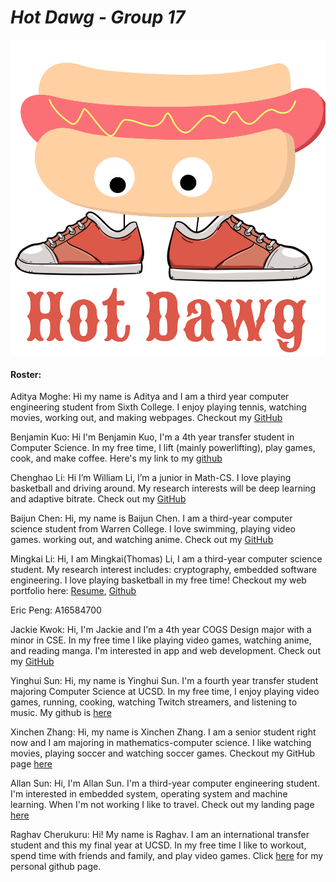 # *Hot Dawg - Group 17*
![brand](branding/Hot%20Dawg%20Logo.png)


#### Roster:

Aditya Moghe: Hi my name is Aditya and I am a third year computer engineering student from Sixth College. I enjoy playing tennis, watching movies, working out, and making webpages.  Checkout my [GitHub](https://github.com/adityaamoghe)

Benjamin Kuo: Hi I'm Benjamin Kuo, I'm a 4th year transfer student in Computer Science. In my free time, I lift (mainly powerlifting), play games, cook, and make coffee. Here's my link to my [github](https://github.com/benkwwuo)

Chenghao Li: Hi I’m William Li, I’m a junior in Math-CS. I love playing basketball and driving around. My research interests will be deep learning and adaptive bitrate. Check out my [GitHub](https://github.com/WilliamLi0201)

Baijun Chen: Hi, my name is Baijun Chen. I am a third-year computer science student from Warren College. I love swimming, playing video games. working out, and watching anime. Check out my [GitHub](https://github.com/cbj99)

Mingkai Li: Hi, I am Mingkai(Thomas) Li, I am a third-year computer science student. My research interest includes: cryptography, embedded software engineering. I love playing basketball in my free time! Checkout my web portfolio here: [Resume](https://thomas-web-esume.herokuapp.com/), [Github](https://github.com/ThomasLiARDJAVA) 


Eric Peng: A16584700

Jackie Kwok: Hi, I'm Jackie and I'm a 4th year COGS Design major with a minor in CSE. In my free time I like playing video games, watching anime, and reading manga. I'm interested in app and web development.  Check out my [GitHub](https://github.com/jkwok626)

Yinghui Sun: Hi, my name is Yinghui Sun. I'm a fourth year transfer student majoring Computer Science at UCSD. In my free time, I enjoy playing video games, running, cooking, watching Twitch streamers, and listening to music. My github is [here](https://github.com/yingersun)

Xinchen Zhang: Hi, my name is Xinchen Zhang. I am a senior student right now and I am majoring in mathematics-computer science. I like watching movies, playing soccer and watching soccer games. Checkout my GitHub page [here](https://github.com/XinchenZhang)

Allan Sun: Hi, I'm Allan Sun. I'm a third-year computer engineering student. I'm interested in embedded system, operating system and machine learning. When I'm not working I like to travel. Check out my landing page [here](https://s8sun.github.io/gitPage/)

Raghav Cherukuru: Hi! My name is Raghav. I am an international transfer student and this my final year at UCSD. In my free time I like to workout, spend time with friends and family, and play video games. Click [here](https://github.com/rcherukuru2000) for my personal github page.




